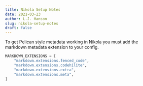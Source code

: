 ```yaml
---
title: Nikola Setup Notes
date: 2021-03-23
author: L.J. Hanson
slug: nikola-setup-notes
draft: false
---
```

To get Pelican style metadata working in Nikola you must add the markdown
metadata extension to your config.

```python
MARKDOWN_EXTENSIONS = [
    "markdown.extensions.fenced_code",
    "markdown.extensions.codehilite",
    "markdown.extensions.extra",
    "markdown.extensions.meta",
]
```
